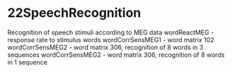 # 22SpeechRecognition
Recognition of speech stimuli according to MEG data
wordReactMEG - response rate to stimulus words
wordCorrSensMEG1 - word matrix 102
wordCorrSensMEG2 - word matrix 306, recognition of 8 words in 3 sequences
wordCorrSensMEG2 - word matrix 306, recognition of 8 words in 1 sequence
